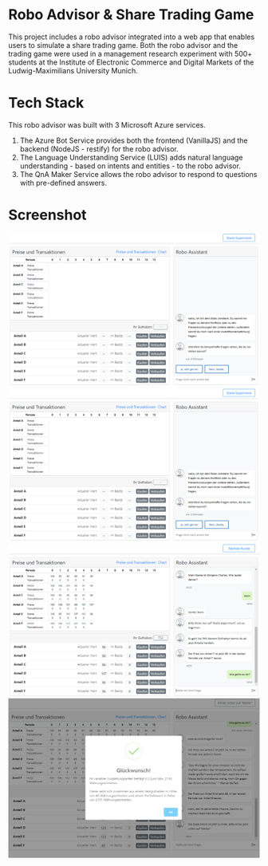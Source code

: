 # Robo Advisor & Share Trading Game
This project includes a robo advisor integrated into a web app that enables users to simulate a share trading game. Both the robo advisor and the trading game were used in a management research experiment with 500+ students at the Institute of Electronic Commerce and Digital Markets of the Ludwig-Maximilians University Munich.

# Tech Stack
This robo advisor was built with 3 Microsoft Azure services. 
1. The Azure Bot Service provides both the frontend (VanillaJS) and the backend (NodeJS - restify) for the robo advisor.   
2. The Language Understanding Service (LUIS) adds natural language understanding - based on intents and entities - to the robo advisor.
3. The QnA Maker Service allows the robo advisor to respond to questions with pre-defined answers.

# Screenshot
<kbd><img src="https://github.com/mknguyen1406/issd-ra-bot/blob/master/screenshots/screenshot_1.png?raw=true" /></kbd>
![alt text](https://github.com/mknguyen1406/issd-ra-bot/blob/master/screenshots/screenshot_1.png?raw=true)
![alt text](https://github.com/mknguyen1406/issd-ra-bot/blob/master/screenshots/screenshot_2.png?raw=true)
![alt text](https://github.com/mknguyen1406/issd-ra-bot/blob/master/screenshots/screenshot_3.png?raw=true)
